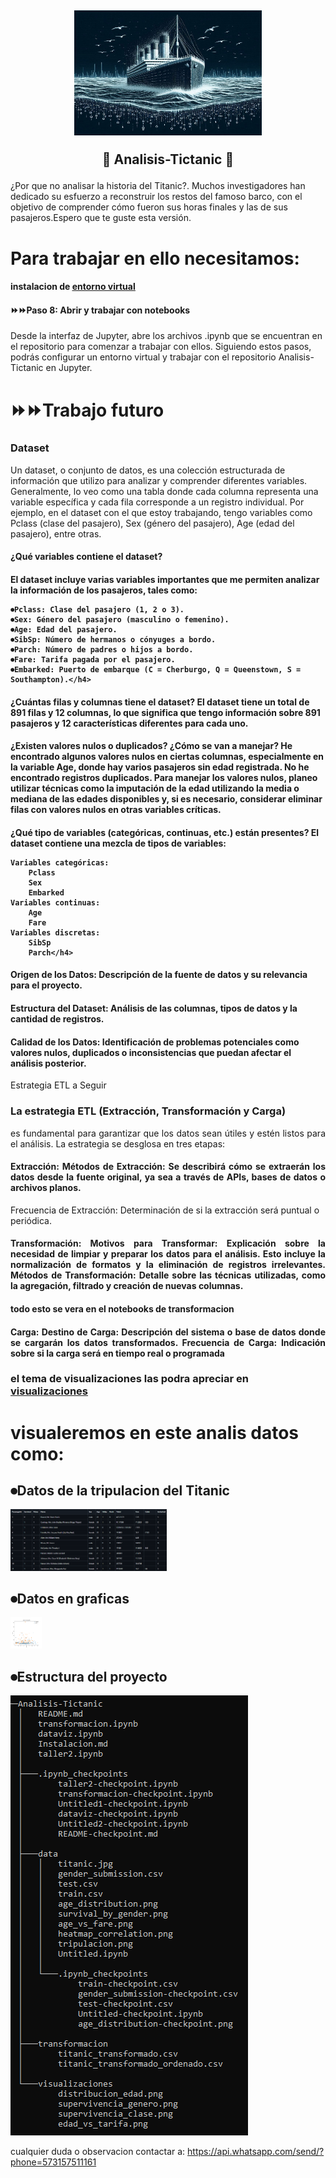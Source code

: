 <h2 align="center">
<img width=300px height=200px src="data/titanic.jpg">
  
:construction: Analisis-Tictanic :construction:
</h2>

¿Por que no analisar la historia del Titanic?. Muchos investigadores han dedicado su esfuerzo a reconstruir los restos del famoso barco, con el objetivo de comprender cómo fueron sus horas finales y las de sus pasajeros.Espero que te guste esta versión. 

<h1> Para trabajar en ello necesitamos:</h1>

<h4>instalacion de <a href="https://github.com/condebufon/Analisis-Tictanic/blob/main/Instalacion.md"><u>entorno virtual </u></a></h4>
<h4>⏩⏩Paso 8: Abrir y trabajar con notebooks</h4>
Desde la interfaz de Jupyter, abre los archivos .ipynb que se encuentran en el repositorio para comenzar a trabajar con ellos.
Siguiendo estos pasos, podrás configurar un entorno virtual y trabajar con el repositorio Analisis-Tictanic en Jupyter.

<h1>⏩⏩Trabajo futuro</div></h1>

<h3 align=justify>Dataset</h3>
Un dataset, o conjunto de datos, es una colección estructurada de información que utilizo para analizar y comprender diferentes variables. Generalmente, lo veo como una tabla donde cada columna representa una variable específica y cada fila corresponde a un registro individual. Por ejemplo, en el dataset con el que estoy trabajando, tengo variables como Pclass (clase del pasajero), Sex (género del pasajero), Age (edad del pasajero), entre otras.

<h4 align=justify>
<h4>¿Qué variables contiene el dataset?</h4>
<h4>El dataset incluye varias variables importantes que me permiten analizar la información de los pasajeros, tales como:

    ⏺Pclass: Clase del pasajero (1, 2 o 3).
    ⏺Sex: Género del pasajero (masculino o femenino).
    ⏺Age: Edad del pasajero.
    ⏺SibSp: Número de hermanos o cónyuges a bordo.
    ⏺Parch: Número de padres o hijos a bordo.
    ⏺Fare: Tarifa pagada por el pasajero.
    ⏺Embarked: Puerto de embarque (C = Cherburgo, Q = Queenstown, S = Southampton).</h4>
<h4>¿Cuántas filas y columnas tiene el dataset?
    El dataset tiene un total de 891 filas y 12 columnas, lo que significa que tengo información sobre 891 pasajeros y 12 características diferentes para cada uno.</h4>
<h4>¿Existen valores nulos o duplicados? ¿Cómo se van a manejar?
    He encontrado algunos valores nulos en ciertas columnas, especialmente en la variable Age, donde hay varios pasajeros sin edad registrada. No he encontrado registros duplicados. Para manejar los valores nulos, planeo utilizar técnicas como la imputación de la edad utilizando la media o mediana de las edades disponibles y, si es necesario, considerar eliminar filas con valores nulos en otras variables críticas.</h4>
<h4>¿Qué tipo de variables (categóricas, continuas, etc.) están presentes?
    El dataset contiene una mezcla de tipos de variables:
    
    Variables categóricas:
        Pclass
        Sex
        Embarked
    Variables continuas:
        Age
        Fare
    Variables discretas:
        SibSp
        Parch</h4>
<h4>Origen de los Datos: Descripción de la fuente de datos y su relevancia para el proyecto.</h4>
<h4>Estructura del Dataset: Análisis de las columnas, tipos de datos y la cantidad de registros.</h4>
<h4>Calidad de los Datos: Identificación de problemas potenciales como valores nulos, duplicados o inconsistencias que puedan afectar el análisis posterior.</h4>
Estrategia ETL a Seguir
<h3>La estrategia ETL (Extracción, Transformación y Carga) </h3>
<p align=justify> es fundamental para garantizar que los datos sean útiles y estén listos para el análisis. La estrategia se desglosa en tres etapas:
<h4 align=justify>Extracción:
Métodos de Extracción: Se describirá cómo se extraerán los datos desde la fuente original, ya sea a través de APIs, bases de datos o archivos planos.</h4>
Frecuencia de Extracción: Determinación de si la extracción será puntual o periódica.
<h4 align=justify>Transformación:
Motivos para Transformar: Explicación sobre la necesidad de limpiar y preparar los datos para el análisis. Esto incluye la normalización de formatos y la eliminación de registros irrelevantes.
Métodos de Transformación: Detalle sobre las técnicas utilizadas, como la agregación, filtrado y creación de nuevas columnas.</h4>
<h4>todo esto se vera en el notebooks de <a href="https://github.com/condebufon/Analisis-Tictanic/blob/main/transformacion.ipynb"></a>transformacion</h4>

<h4 align=justify>Carga:
Destino de Carga: Descripción del sistema o base de datos donde se cargarán los datos transformados.
Frecuencia de Carga: Indicación sobre si la carga será en tiempo real o programada</h4>

<h3>el tema de  visualizaciones las podra apreciar en <a href="https://github.com/condebufon/Analisis-Tictanic/blob/main/dataviz.ipynb"> visualizaciones</a></h3>
<h1>visualeremos en este analis datos como:</h1>

<h2>⏺Datos de la tripulacion del Titanic</h2>

<a href="https://github.com/condebufon/Analisis-Tictanic/blob/main/data/train.csv" target="_blank">
    <img src="data/tripulacion.png" alt="Tripulación del Titanic" style="width:250px; height:auto;"></a>

<h2>⏺Datos en graficas </h2>

<a href="https://github.com/condebufon/Analisis-Tictanic/blob/main/taller2.ipynb" target="_blank">
    <img src="data/age_vs_fare.png" alt="Gráfico" style="width:50px; height:50px;">
</a>

<h2>⏺Estructura del proyecto</h2>

<img height=auto, width="auto"  src="data/estructura.png" alt="">


cualquier duda o observacion contactar a: https://api.whatsapp.com/send/?phone=573157511161
